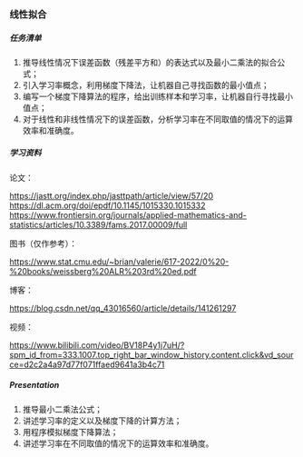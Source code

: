 ### 线性拟合

##### 任务清单
1. 推导线性情况下误差函数（残差平方和）的表达式以及最小二乘法的拟合公式；
2. 引入学习率概念，利用梯度下降法，让机器自己寻找函数的最小值点；
3. 编写一个梯度下降算法的程序，给出训练样本和学习率，让机器自行寻找最小值点；
4. 对于线性和非线性情况下的误差函数，分析学习率在不同取值的情况下的运算效率和准确度。

##### 学习资料
论文：

https://jastt.org/index.php/jasttpath/article/view/57/20
https://dl.acm.org/doi/epdf/10.1145/1015330.1015332
https://www.frontiersin.org/journals/applied-mathematics-and-statistics/articles/10.3389/fams.2017.00009/full

图书（仅作参考）：

https://www.stat.cmu.edu/~brian/valerie/617-2022/0%20-%20books/weissberg%20ALR%203rd%20ed.pdf

博客：

https://blog.csdn.net/qq_43016560/article/details/141261297

视频：

https://www.bilibili.com/video/BV18P4y1j7uH/?spm_id_from=333.1007.top_right_bar_window_history.content.click&vd_source=d2c2a4a97d77f071ffaed9641a3b4c71

##### Presentation
1. 推导最小二乘法公式；
2. 讲述学习率的定义以及梯度下降的计算方法；
3. 用程序模拟梯度下降算法；
4. 讲述学习率在不同取值的情况下的运算效率和准确度。
